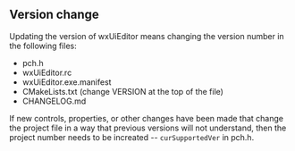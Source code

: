 ## Version change

Updating the version of wxUiEditor means changing the version number in the following files:

- pch.h
- wxUiEditor.rc
- wxUiEditor.exe.manifest
- CMakeLists.txt (change VERSION at the top of the file)
- CHANGELOG.md

If new controls, properties, or other changes have been made that change the project file in a way that previous versions will not understand, then the project number needs to be increated -- `curSupportedVer` in pch.h.
